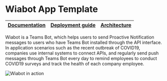 # Wiabot App Template

| [Documentation](https://github.com/WiadvanceTW/wiabot/wiki) | [Deployment guide](https://github.com/WiadvanceTW/wiabot/wiki/Deployment-guide) | [Architecture](https://github.com/WiadvanceTW/wiabot/wiki/Solution-overview) |
| ---- | ---- | ---- |

Wiabot is a Teams Bot, which helps users to send Proactive Notification messages to users who have Teams Bot installed through the API interface. In application scenarios such as the recent outbreak of COVID19, companies use internal systems to connect APIs, and regularly send push messages through Teams Bot every day to remind employees to conduct COVID19 surveys and track the health of each company employee.

![Wiabot in action](https://github.com/WiadvanceTW/test/wiki/images/wiabot.gif)
